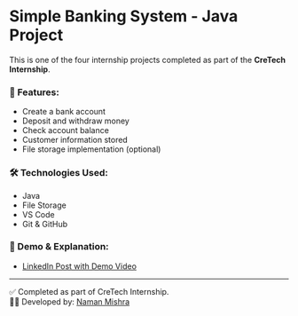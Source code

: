 # Simple Banking System - Java Project

This is one of the four internship projects completed as part of the **CreTech Internship**.

### 📌 Features:
- Create a bank account
- Deposit and withdraw money
- Check account balance
- Customer information stored
- File storage implementation (optional)

### 🛠️ Technologies Used:
- Java
- File Storage
- VS Code
- Git & GitHub

### 🎥 Demo & Explanation:
- [LinkedIn Post with Demo Video](#)

---

✅ Completed as part of CreTech Internship.  
👨‍💻 Developed by: [Naman Mishra](https://www.linkedin.com/in/namanmishra037/)
